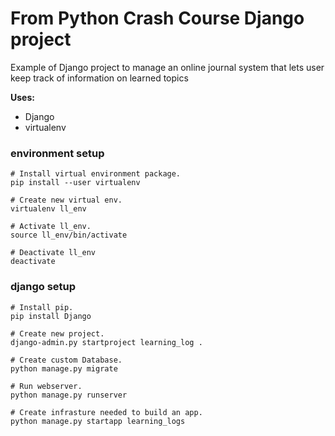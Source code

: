 # From Python Crash Course Django project


Example of Django project to manage an online journal system that lets user keep track of information on learned topics

**Uses:**
- Django
- virtualenv  


### environment setup
~~~
# Install virtual environment package.
pip install --user virtualenv

# Create new virtual env.
virtualenv ll_env

# Activate ll_env.
source ll_env/bin/activate

# Deactivate ll_env
deactivate
~~~

### django setup
~~~~
# Install pip.
pip install Django

# Create new project.
django-admin.py startproject learning_log .

# Create custom Database.
python manage.py migrate

# Run webserver.
python manage.py runserver

# Create infrasture needed to build an app.
python manage.py startapp learning_logs
~~~~
